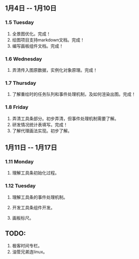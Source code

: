 ## 1月4日 -- 1月10日

### 1.5 Tuesday
1. 全景图优化。完成！
2. 绘图项目支持markdown文档。完成！
3. 编写画板组件文档。完成！

### 1.6 Wednesday
1. 弄清传入图原数据，实例化对象原理。完成！

### 1.7 Thursday
1. 了解重绘时的任务队列和事件处理机制，及如何渲染出图。完成！

### 1.8 Friday
1. 弄清工具条部分。初步弄清，但事件处理机制需要了解。
2. 研发情况统计表填写。完成！
3. 了解代理画法实现。初步了解。

## 1月11日 -- 1月17日

### 1.11 Monday
1. 理解工具条初始化过程。

### 1.12 Tuesday
1. 理解工具条的事件处理机制。
2. 开发工具条组件开发。

1. 画板标尺。

## TODO:
1. 极客时间专栏。
2. 油管兄弟连linux。
